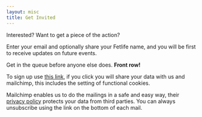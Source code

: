 ```yaml
---
layout: misc
title: Get Invited
---
```


Interested? Want to get a piece of the action?

Enter your email and optionally share your Fetlife name, and you will be first to receive updates on future events.

Get in the queue before anyone else does. **Front row!**

To sign up use <a href="signupform.html">this link</a>, if you click you will share your data with us and mailchimp, this includes the setting of functional cookies. 

Mailchimp enables us to do the mailings in a safe and easy way, their <a href="https://mailchimp.com/legal/privacy/">privacy policy</a> protects your data from third parties. You can always unsubscribe using the link on the bottom of each mail.
